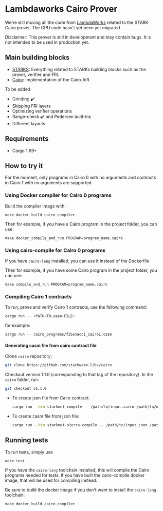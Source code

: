# Lambdaworks Cairo Prover

We're still moving all the code from [LambdaWorks](https://github.com/lambdaclass/lambdaworks) related to the STARK Cairo prover.
The GPU code hasn't yet been yet migrated.

Disclaimer: This prover is still in development and may contain bugs. It is not intended to be used in production yet.

## Main building blocks

- [STARKS](https://github.com/lambdaclass/lambdaworks_cairo_prover/tree/main/src/starks): Everything related to STARKs building blocks such as the prover, verifier and FRI.
- [Cairo](https://github.com/lambdaclass/lambdaworks_cairo_prover/tree/main/src/cairo): Implementation of the Cairo AIR.

To be added:

- Grinding ✔️
- Skipping FRI layers
- Optimizing verifier operations
- Range-check ✔️ and Pedersen built-ins
- Different layouts

## Requirements

- Cargo 1.69+
  
## How to try it

For the moment, only programs in Cairo 0 with no arguments and contracts in Cairo 1 with no arguments are supported.

### Using Docker compiler for Cairo 0 programs

Build the compiler image with:

`make docker_build_cairo_compiler`

Then for example, if you have a Cairo program in the project folder, you can use:

`make docker_compile_and_run PROGRAM=program_name.cairo`

### Using cairo-compile for Cairo 0 programs

If you have `cairo-lang` installed, you can use it instead of the Dockerfile

Then for example, if you have some Cairo program in the project folder, you can use:

`make compile_and_run PROGRAM=program_name.cairo`

### Compiling Cairo 1 contracts

To run, prove and verify Cairo 1 contracts, use the following command:

``` bash
cargo run -- <PATH-TO-casm-FILE>
```

for example:

``` bash
cargo run -- cairo_programs/fibonacci_cairo1.casm
```

#### Generating casm file from cairo contract file

Clone `cairo` repository:

``` bash
git clone https://github.com/starkware-libs/cairo
```

Checkout version 1.1.0 (corresponding to that tag of the repository). In the `cairo` folder, run:

``` bash
git checkout v1.1.0
```

- To create json file from Cairo contract:

  ``` bash
  cargo run --bin starknet-compile -- /path/to/input.cairo /path/to/output.json
  ```

- To create casm file from json file:

  ``` bash
  cargo run --bin starknet-sierra-compile -- /path/to/input.json /path/to/output.casm
  ```

## Running tests
To run tests, simply use
```
make test
```
If you have the `cairo-lang` toolchain installed, this will compile the Cairo programs needed
for tests.
If you have built the cairo-compile docker image, that will be used for compiling instead.

Be sure to build the docker image if you don't want to install the `cairo-lang` toolchain:
```
make docker_build_cairo_compiler
```

